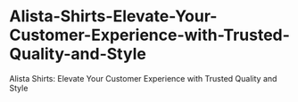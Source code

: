 # Alista-Shirts-Elevate-Your-Customer-Experience-with-Trusted-Quality-and-Style
Alista Shirts: Elevate Your Customer Experience with Trusted Quality and Style
